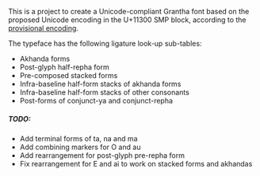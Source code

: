 This is a project to create a Unicode-compliant Grantha font based on the proposed Unicode encoding in the U+11300 SMP block, according to the [provisional encoding](http://std.dkuug.dk/JTC1/SC2/WG2/docs/n4135.pdf).

The typeface has the following ligature look-up sub-tables:

* Akhanda forms
* Post-glyph half-repha form
* Pre-composed stacked forms
* Infra-baseline half-form stacks of akhanda forms
* Infra-baseline half-form stacks of other consonants
* Post-forms of conjunct-ya and conjunct-repha

##### TODO:
* Add terminal forms of ta, na and ma
* Add combining markers for O and au
* Add rearrangement for post-glyph pre-repha form
* Fix rearrangement for E and ai to work on stacked forms and akhandas
